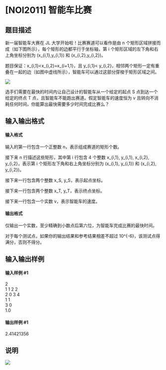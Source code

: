 
# [NOI2011] 智能车比赛
## 题目描述
新一届智能车大赛在 JL 大学开始啦！比赛赛道可以看作是由 n 个矩形区域拼接而成（如下图所示），每个矩形的边都平行于坐标轴，第 i 个矩形区域的左下角和右上角坐标分别为 (x_{i,1},y_{i,1}) 和 (x_{i,2},y_{i,2})。

题目保证：x_{i,1}&lt;x_{i,2}=x_{i+1,1}，且 y_{i,1}&lt; y_{i,2}，相邻两个矩形一定有重叠在一起的边（如图中虚线所示），智能车可以通过这部分穿梭于矩形区域之间。

 ![](https://cdn.luogu.com.cn/upload/pic/2599.png) 

选手们需要在最快的时间内让自己设计的智能车从一个给定的起点 S 点到达一个给定的终点 T 点，且智能车不能跑出赛道。假定智能车的速度恒为 v 且转向不消耗任何时间，你能算出最快需要多少时间完成比赛么？

## 输入输出格式
#### 输入格式

输入的第一行包含一个正整数 n，表示组成赛道的矩形个数。

接下来 n 行描述这些矩形，其中第 i 行包含 4 个整数 x_{i,1}, y_{i,1}, x_{i,2}, y_{i,2}，表示第 i 个矩形左下角和右上角坐标分别为 (x_{i,1}, y_{i,1}) 和 (x_{i,2}, y_{i,2})。

接下来一行包含两个整数 x_S, y_S，表示起点坐标。

接下来一行包含两个整数 x_T, y_T，表示终点坐标。

接下来一行包含一个实数 v，表示智能车的速度。

#### 输出格式

仅输出一个实数，至少精确到小数点后第六位，为智能车完成比赛的最快时间。

对于每个测试点，如果你的输出结果和参考结果相差不超过 10^{-6}，该测试点得满分，否则不得分。

## 输入输出样例
#### 输入样例 #1
2  
1 1 2 2  
2 0 3 4  
1 1  
3 0  
1.0 
#### 输出样例 #1
2.41421356
## 说明
![](https://cdn.luogu.com.cn/upload/pic/2600.png)

